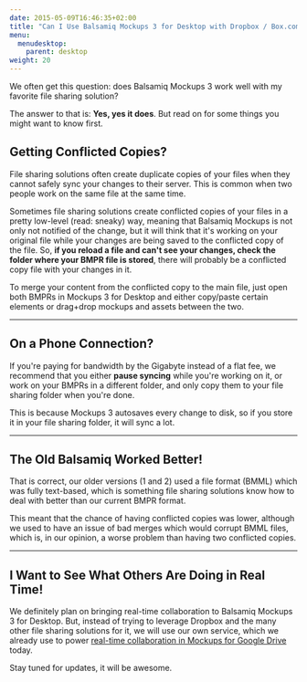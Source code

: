 ```yaml
---
date: 2015-05-09T16:46:35+02:00
title: "Can I Use Balsamiq Mockups 3 for Desktop with Dropbox / Box.com / OneDrive / iCloud Drive?"
menu:
  menudesktop:
    parent: desktop
weight: 20
---
```

We often get this question: does Balsamiq Mockups 3 work well with my favorite file sharing solution?

The answer to that is: **Yes, yes it does**. But read on for some things you might want to know first.

## Getting Conflicted Copies?

File sharing solutions often create duplicate copies of your files when they cannot safely sync your changes to their server. This is common when two people work on the same file at the same time.

Sometimes file sharing solutions create conflicted copies of your files in a pretty low-level (read: sneaky) way, meaning that Balsamiq Mockups is not only not notified of the change, but it will think that it's working on your original file while your changes are being saved to the conflicted copy of the file. So, **if you reload a file and can't see your changes, check the folder where your BMPR file is stored**, there will probably be a conflicted copy file with your changes in it.

To merge your content from the conflicted copy to the main file, just open both BMPRs in Mockups 3 for Desktop and either copy/paste certain elements or drag+drop mockups and assets between the two.

* * *

## On a Phone Connection?

If you're paying for bandwidth by the Gigabyte instead of a flat fee, we recommend that you either **pause syncing** while you're working on it, or work on your BMPRs in a different folder, and only copy them to your file sharing folder when you're done.

This is because Mockups 3 autosaves every change to disk, so if you store it in your file sharing folder, it will sync a lot.

* * *

## The Old Balsamiq Worked Better!

That is correct, our older versions (1 and 2) used a file format (BMML) which was fully text-based, which is something file sharing solutions know how to deal with better than our current BMPR format.

This meant that the chance of having conflicted copies was lower, although we used to have an issue of bad merges which would corrupt BMML files, which is, in our opinion, a worse problem than having two conflicted copies.

* * *

## I Want to See What Others Are Doing in Real Time!

We definitely plan on bringing real-time collaboration to Balsamiq Mockups 3 for Desktop. But, instead of trying to leverage Dropbox and the many other file sharing solutions for it, we will use our own service, which we already use to power [real-time collaboration in Mockups for Google Drive](https://docs.balsamiq.com/google-drive/user-guide/#collaborating-with-other-users-in-real-time) today.

Stay tuned for updates, it will be awesome.
